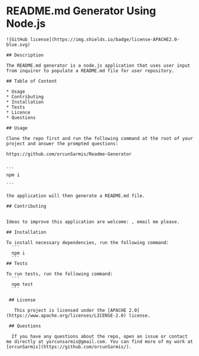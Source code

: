 # README.md Generator Using Node.js
	
	![GitHub license](https://img.shields.io/badge/license-APACHE2.0-blue.svg)
	
	## Description
	
	The README.md generator is a node.js application that uses user input from inquirer to populate a README.md file for user repository.
	
	## Table of Content
	
	* Usage
	* Contributing
	* Installation
	* Tests
	* Licence
	* Questions
	
	## Usage
	
	Clone the repo first and run the following command at the root of your project and answer the prompted questions:
	                  
	https://github.com/orcunSarmis/Readme-Generator                  
	

	```
	npm i
	
	```
	                  
	the application will then generate a README.md file.
	                  
	## Contributing
	

	Ideas to improve this application are welcome: , email me please.
	
	## Installation
	 
	To install necessary dependencies, run the following command:
	  ```
	  npm i
	  ```
	## Tests
	
	To run tests, run the following command:
	  ```
	  npm test
	  ```
	  
	 ## License
	
	   This project is licensed under the [APACHE 2.0](https://www.apache.org/licenses/LICENSE-2.0) license. 
	
	 ## Questions
	
	  If you have any questions about the repo, open an issue or contact me directly at yorcunsarmis@gmail.com. You can find more of my work at [orcunSarmis](https://github.com/orcunSarmis/).
